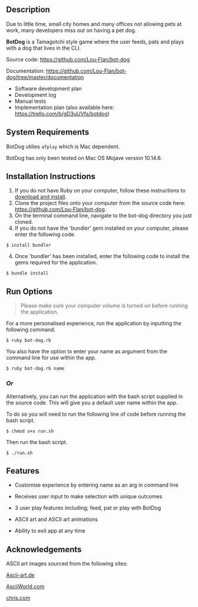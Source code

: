 ## Description

Due to little time, small city homes and many offices not allowing pets at work, many developers miss out on having a pet dog. 

**BotDog**  is a Tamagotchi style game where the user feeds, pats and plays with a dog that lives in the CLI.



Source code: https://github.com/Lou-Flan/bot-dog

Documentation: https://github.com/Lou-Flan/bot-dog/tree/master/documentation

- Software development plan
- Development log
- Manual tests
- Implementation plan (also available here: https://trello.com/b/gD3uUVfs/botdog)



##  System Requirements

BotDog utilies `afplay` which is Mac dependent. 

BotDog has only been tested on Mac OS Mojave version 10.14.6.



## Installation Instructions

1. If you do not have Ruby on your computer, follow these instructions to [download and install](https://www.ruby-lang.org/en/documentation/installation/).
2. Clone the project files onto your computer from the source code here: https://github.com/Lou-Flan/bot-dog.
3. On the terminal command line, navigate to the bot-dog directory you just cloned.
4. If you do not have the 'bundler' gem installed on your computer, please enter the following code.

```
$ install bundler
```

4. Once 'bundler' has been installed, enter the following code to install the gems required for the application.

```
$ bundle install 
```



## Run Options

> Please make sure your computer volume is turned on before running the application.

For a more personalised experience, run the application by inputting the following command.

```
$ ruby bot-dog.rb
```

You also have the option to enter your name as argument from the command line for use within the app.

```$ 
$ ruby bot-dog.rb name
```

### _Or_

Alternatively, you can run the application with the bash script supplied in the source code. This will give you a default user name within the app.

To do so you will need to run the following line of code before running the bash script.

```
$ chmod u+x run.sh
```

Then run the bash script.

```
$ ./run.sh
```



## Features

- Customise experience by entering name as an arg in command line

- Receives user input to make selection with unique outcomes

- 3 user play features including; feed, pat or play with BotDog

- ASCII art and ASCII art animations

- Ability to exit app at any time

  

## Acknowledgements

ASCII art images sourced from the following sites: 

[Ascii-art.de](http://www.ascii-art.de/ascii/def/dogs.txt)

[AsciiWorld.com](http://www.asciiworld.com/-Dogs-.html)

[chris.com](http://www.chris.com/ascii/index.php?art=animals/dogs)

